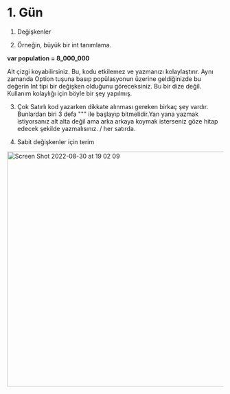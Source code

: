 # 1. Gün
1. Değişkenler

2. Örneğin, büyük bir int tanımlama.

**var population = 8_000_000**

Alt çizgi koyabilirsiniz. Bu, kodu etkilemez ve yazmanızı kolaylaştırır. Aynı zamanda Option tuşuna basıp popülasyonun üzerine geldiğinizde bu değerin Int tipi bir değişken olduğunu göreceksiniz. Bu bir dize değil. Kullanım kolaylığı için böyle bir şey yapılmış.

3. Çok Satırlı kod yazarken dikkate alınması gereken birkaç şey vardır. Bunlardan biri 3 defa """ ile başlayıp bitmelidir.Yan yana yazmak istiyorsanız alt alta değil ama arka arkaya koymak isterseniz göze hitap edecek şekilde yazmalısınız. / her satırda.

4. Sabit değişkenler için terim

<img width="548" alt="Screen Shot 2022-08-30 at 19 02 09" src="https://user-images.githubusercontent.com/56068905/187485508-f2cfcf40-452d-4b3e-92c4-a1c6567c26d2.png">
 
